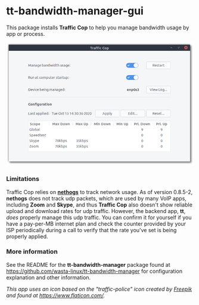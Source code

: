 # tt-bandwidth-manager-gui
This package installs **Traffic Cop** to help you manage bandwidth usage by app or process.

![Traffic Cop](data/traffic-cop.png)

### Limitations
Traffic Cop relies on **[nethogs](https://github.com/raboof/nethogs)** to track network usage. As of version 0.8.5-2, **nethogs** does not track udp packets, which are used by many VoIP apps, including **Zoom** and **Skype**, and thus **Traffic Cop** also doesn't show reliable upload and download rates for udp traffic. However, the backend app, **tt**, *does* properly manage this udp traffic. You can confirm it for yourself if you have a pay-per-MB internet plan and check the counter provided by your ISP periodically during a call to verify that the rate you've set is being properly applied.

### More information
See the README for the **tt-bandwidth-manager** package found at https://github.com/wasta-linux/tt-bandwidth-manager for configuration explanation and other information.

*This app uses an icon based on the "traffic-police" icon created by [Freepik](https://www.flaticon.com/authors/freepik) and found at https://www.flaticon.com/.*
